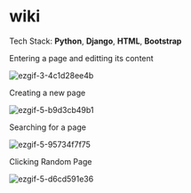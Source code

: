 # wiki

Tech Stack: **Python**, **Django**, **HTML**, **Bootstrap**

Entering a page and editting its content

![ezgif-3-4c1d28ee4b](https://github.com/marcusjhang/wiki/assets/102737980/acd89405-187c-4175-a9b0-99ee9cb97f79)

Creating a new page
   
![ezgif-5-b9d3cb49b1](https://github.com/marcusjhang/wiki/assets/102737980/17fdcbb2-7765-4675-ba38-bd9339a7d4c9)

Searching for a page

![ezgif-5-95734f7f75](https://github.com/marcusjhang/wiki/assets/102737980/efdad62a-77a2-4258-a133-df938c40b626)


Clicking Random Page

![ezgif-5-d6cd591e36](https://github.com/marcusjhang/wiki/assets/102737980/321c7891-df48-4232-889f-04e57e7aac4a)



